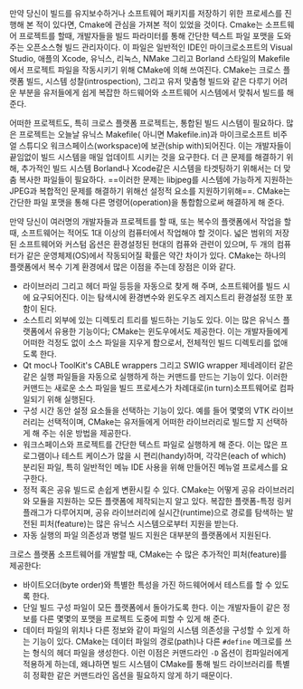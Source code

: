 
만약 당신이 빌드를 유지보수하거나 소프트웨어 패키지를 저장하기 위한 프로세스를 진행해 본 적이 있다면, Cmake에 관심을 가져본 적이 있었을 것이다. Cmake는 소프트웨어 프로젝트를 할때, 개발자들을 빌드 파라미터를 통해 간단한 텍스트 파일 포맷을 도와주는 오픈소스형 빌드 관리자이다. 이 파일은 일반적인 IDE인 마이크로소프트의 Visual Studio, 애플의 Xcode, 유닉스, 리눅스, NMake 그리고 Borland 스타일의 Makefile에서 프로젝트 파일을 작동시키기 위해 CMake에 의해 쓰여진다. CMake는 크로스 플랫폼 빌드, 시스템 성찰(introspection), 그리고 유저 맞춤형 빌드와 같은 다루기 어려운 부분을 유저들에게 쉽게 복잡한 하드웨어와 소프트웨어 시스템에서 맞춰서 빌드를 해 준다.

어떠한 프로젝트도, 특히 크로스 플랫폼 프로젝트는, 통합된 빌드 시스템이 필요하다. 많은 프로젝트는 오늘날  유닉스 Makefile( 아니면 Makefile.in)과 마이크로소프트 비주얼 스튜디오 워크스페이스(workspace)에 보관(ship with)되어진다. 이는 개발자들이 끝임없이 빌드 시스템을 매일 업데이트 시키는 것을 요구한다. 더 큰 문제를 해결하기 위해, 추가적인 빌드 시스템 Borland나 Xcode같은 시스템을 타겟팅하기 위해서는 더 맞춤 복사한 파일들이 필요하다. ==이러한 문제는 libjpeg를 시스템에 가능하게 지원하는 JPEG과 복합적인 문제를 해결하기 위해선 설정적 요소를 지원하기위해==. CMake는 간단한 파일 포맷을 통해 다른 명령어(operation)을 통합함으로써 해결하게 해 준다.

만약 당신이 여러명의 개발자들과 프로젝트를 할 때, 또는 복수의 플랫폼에서 작업을 할 때, 소프트웨어는 적어도 1대 이상의 컴퓨터에서 작업해야 할 것이다. 넓은 범위의 저장된 소프트웨어와 커스텀 옵션은 환경설정된 현대의 컴퓨와 관련이 있으며, 두 개의 컴퓨터가 같은 운영체제(OS)에서 작동되어질 확률은 약간 차이가 있다. CMake는 하나의 플랫폼에서 복수 기계 환경에서 많은 이점을 주는데 장점은 이와 같다.

- 라이브러리 그리고 헤더 파일 등등을 자동으로 찾게 해 주며, 소프트웨어를 빌드 시에 요구되어진다. 이는 탐색시에 환경변수와 윈도우즈 레지스트리 환경설정 또한 포함이 된다.
- 소스트리 외부에 있는 디렉토리 트리를 빌드하는 기능도 있다. 이는 많은 유닉스 플랫폼에서 유용한 기능이다; CMake는 윈도우에서도 제공한다. 이는 개발자들에게 어떠한 걱정도 없이 소스 파일을 지우게 함으로서, 전체적인 빌드 디렉토리를 없애도록 한다.
- Qt moc나 ToolKit's CABLE wrappers 그리고 SWIG wrapper 제네레이터 같은 같은  실행 파일들을 자동으로 실행하게 하는 커맨드를 만드는 기능이 있다. 이러한 커맨드는 새로운 소스 파일을 빌드 프로세스가 차례대로(in turn)소프트웨어로 컴파일되기 위해 실행된다.
- 구성 시간 동안 설정 요소들을 선택하는 기능이 있다. 예를 들어 몇몇의 VTK 라이브러리는 선택적이며, CMake는 유저들에게 어떠한 라이브러리로 빌드할 지 선택하게 해 주는 쉬운 방법을 제공한다.
- 워크스페이스와 프로젝트를 간단한 텍스트 파일로 실행하게 해 준다. 이는 많은 프로그램이나 테스트 케이스가 많을 시 편리(handy)하며, 각각은(each of which) 분리된 파일, 특히 일반적인 메뉴 IDE 사용을 위해 만들어진 메뉴얼 프로세스를 요구한다.
- 정적 혹은 공유 빌드로 손쉽게 변환시킬 수 있다. CMake는 어떻게 공유 라이브러리와 모듈을 지원하는 모든 플랫폼에 제작되는지 알고 있다. 복잡한 플랫폼-특정 링커 플래그가 다루어지며, 공유 라이브러리에 실시간(runtime)으로 경로를 탐색하는 발전된 피처(feature)는 많은 유닉스 시스템으로부터 지원을 받는다.
- 자동 실행의 파일 의존성과 병렬 빌드 지원은 대부분의 플랫폼에서 지원된다.


크로스 플랫폼 소프트웨어를 개발할 때, CMake는 수 많은 추가적인 피처(feature)를 제공한다:

- 바이트오더(byte order)와 특별한 특성을 가진 하드웨어에서 테스트를 할 수 있도록 한다.
- 단일 빌드 구성 파일이 모든 플랫폼에서 돌아가도록 한다. 이는 개발자들이 같은 정보를 다른 몇몇의 포맷을 프로젝트 도중에 피할 수 있게 해 준다.
- 데이터 파일의 위치나 다른 정보와 같이 파일의 시스템 의존성을 구성할 수 있게 하는 기능이 있다. CMake는 데이터 파일의 경로(path)나 다른 `#define` 메크로를 쓰는 형식의 헤더 파일을 생성한다. 이런 이점은 커맨드라인 `-D` 옵션이 컴파일러에게 적용하게 하는데, 왜냐하면 빌드 시스템이 CMake를 통해 빌드 라이브러리를 특별히 정확한 같은 커맨드라인 옵션을 필요하지 않게 하기 때문이다.
